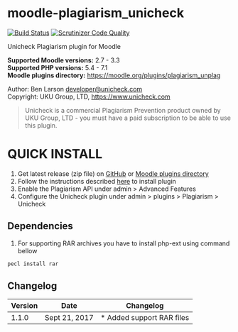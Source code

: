 # moodle-plagiarism_unicheck  

[![Build Status](https://travis-ci.org/Unplag/moodle-plagiarism_unplag.svg?branch=master)](https://travis-ci.org/Unplag/moodle-plagiarism_unplag)
[![Scrutinizer Code Quality](https://scrutinizer-ci.com/g/Unplag/moodle-plagiarism_unplag/badges/quality-score.png?b=master)](https://scrutinizer-ci.com/g/Unplag/moodle-plagiarism_unplag/?branch=master)

Unicheck Plagiarism plugin for Moodle

**Supported Moodle versions:** 2.7 - 3.3  
**Supported PHP versions:** 5.4 - 7.1  
**Moodle plugins directory:** https://moodle.org/plugins/plagiarism_unplag

Author: Ben Larson <developer@unicheck.com>  
Copyright: UKU Group, LTD, https://www.unicheck.com  

 > Unicheck is a commercial Plagiarism Prevention product owned by UKU Group, LTD - you must have a paid subscription to be able to use this plugin.  

QUICK INSTALL  
==============  

1. Get latest release (zip file) on [GitHub](https://github.com/Unplag/moodle-plagiarism_unplag/releases) or [Moodle plugins directory](https://moodle.org/plugins/plagiarism_unplag)
2. Follow the instructions described [here](https://docs.moodle.org/31/en/Installing_plugins#Installing_via_uploaded_ZIP_file) to install plugin
3. Enable the Plagiarism API under admin > Advanced Features  
4. Configure the Unicheck plugin under admin > plugins > Plagiarism > Unicheck  

## Dependencies  

1. For supporting RAR archives you have to install php-ext using command bellow 
```sh
pecl install rar
```

## Changelog

| Version | Date | Changelog |
| ------- | ---- | --------- |
| 1.1.0 | Sept 21, 2017 | * Added support RAR files |